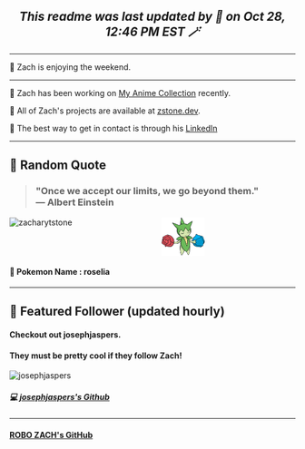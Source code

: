 <h2 align="center" style="font-style: italic; font-weight: bold;">This readme was last updated by 🤖 on Oct 28, 12:46 PM EST 🪄 </h2></a>

---

🤖 Zach is enjoying the weekend.

---

🤖 Zach has been working on [My Anime Collection](https://github.com/ZacharyTStone/My-Anime-Collection) recently.

🤖 All of Zach's projects are available at [zstone.dev](https://www.zstone.dev/).

🤖 The best way to get in contact is through his [LinkedIn](https://www.linkedin.com/in/zacharystone42)

---

<!-- Add a Quotes section -->

## 🤖 Random Quote

<h3>
<blockquote>
  "Once we accept our limits, we go beyond them."
<br>— Albert Einstein
</blockquote>
</h3>

<div style="display: flex; flex-wrap: no-wrap; width: 100%; gap: 16px">
        <img width="50%" src="https://github-readme-streak-stats.herokuapp.com/?user=zacharytstone" alt="zacharytstone" />
    <img width="15%" class='poke-img' src='https://raw.githubusercontent.com/PokeAPI/sprites/master/sprites/pokemon/other/dream-world/315.svg' alt='roselia'/>
</div>

#### 🤖 Pokemon Name : roselia</span>

---

## 🤖 Featured Follower (updated hourly)

#### Checkout out josephjaspers.

#### They must be pretty cool if they follow Zach!

<img style="width: 10%" class='github-img' src='https://avatars.githubusercontent.com/u/20384345?v=4' alt='josephjaspers'/>

##### 💻 [josephjaspers's Github](https://github.com/josephjaspers)

---

#### [ROBO ZACH's GitHub](https://github.com/ROBO-ZACH)
